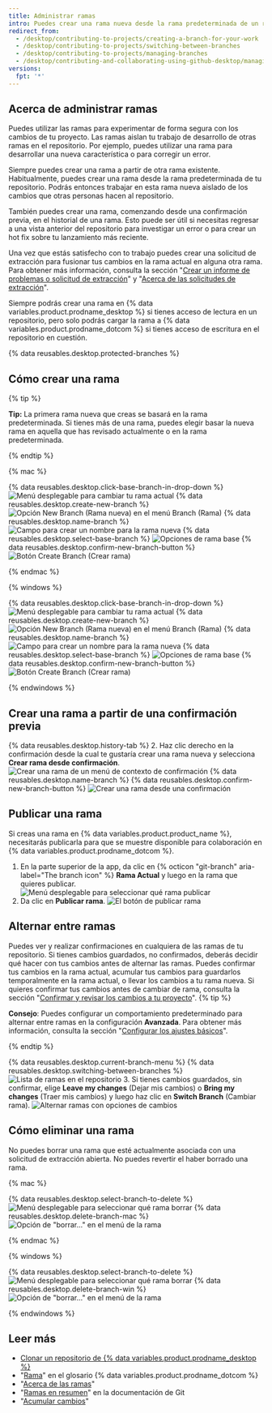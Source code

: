 ```yaml
---
title: Administrar ramas
intro: Puedes crear una rama nueva desde la rama predeterminada de un repositorio para que puedas experimentar con los cambios de forma segura.
redirect_from:
  - /desktop/contributing-to-projects/creating-a-branch-for-your-work
  - /desktop/contributing-to-projects/switching-between-branches
  - /desktop/contributing-to-projects/managing-branches
  - /desktop/contributing-and-collaborating-using-github-desktop/managing-branches
versions:
  fpt: '*'
---
```


## Acerca de administrar ramas
Puedes utilizar las ramas para experimentar de forma segura con los cambios de tu proyecto. Las ramas aislan tu trabajo de desarrollo de otras ramas en el repositorio. Por ejemplo, puedes utilizar una rama para desarrollar una nueva característica o para corregir un error.

Siempre puedes crear una rama a partir de otra rama existente. Habitualmente, puedes crear una rama desde la rama predeterminada de tu repositorio. Podrás entonces trabajar en esta rama nueva aislado de los cambios que otras personas hacen al repositorio.

También puedes crear una rama, comenzando desde una confirmación previa, en el historial de una rama. Esto puede ser útil si necesitas regresar a una vista anterior del repositorio para investigar un error o para crear un hot fix sobre tu lanzamiento más reciente.

Una vez que estás satisfecho con to trabajo puedes crear una solicitud de extracción para fusionar tus cambios en la rama actual en alguna otra rama. Para obtener más información, consulta la sección "[Crear un informe de problemas o solicitud de extracción](/desktop/contributing-to-projects/creating-an-issue-or-pull-request)" y "[Acerca de las solicitudes de extracción](/articles/about-pull-requests)".

Siempre podrás crear una rama en {% data variables.product.prodname_desktop %} si tienes acceso de lectura en un repositorio, pero solo podrás cargar la rama a {% data variables.product.prodname_dotcom %} si tienes acceso de escritura en el repositorio en cuestión.

{% data reusables.desktop.protected-branches %}

## Cómo crear una rama

{% tip %}

**Tip:** La primera rama nueva que creas se basará en la rama predeterminada. Si tienes más de una rama, puedes elegir basar la nueva rama en aquella que has revisado actualmente o en la rama predeterminada.

{% endtip %}

{% mac %}

{% data reusables.desktop.click-base-branch-in-drop-down %}
  ![Menú desplegable para cambiar tu rama actual](/assets/images/help/desktop/select-branch-from-dropdown.png)
{% data reusables.desktop.create-new-branch %}
  ![Opción New Branch (Rama nueva) en el menú Branch (Rama)](/assets/images/help/desktop/new-branch-button-mac.png)
{% data reusables.desktop.name-branch %}
  ![Campo para crear un nombre para la rama nueva](/assets/images/help/desktop/create-branch-name-mac.png)
{% data reusables.desktop.select-base-branch %}
  ![Opciones de rama base](/assets/images/help/desktop/create-branch-choose-branch-mac.png)
{% data reusables.desktop.confirm-new-branch-button %}
  ![Botón Create Branch (Crear rama)](/assets/images/help/desktop/create-branch-button-mac.png)

{% endmac %}

{% windows %}

{% data reusables.desktop.click-base-branch-in-drop-down %}
  ![Menú desplegable para cambiar tu rama actual](/assets/images/help/desktop/click-branch-in-drop-down-win.png)
{% data reusables.desktop.create-new-branch %}
  ![Opción New Branch (Rama nueva) en el menú Branch (Rama)](/assets/images/help/desktop/new-branch-button-win.png)
{% data reusables.desktop.name-branch %}
  ![Campo para crear un nombre para la rama nueva](/assets/images/help/desktop/create-branch-name-win.png)
{% data reusables.desktop.select-base-branch %}
  ![Opciones de rama base](/assets/images/help/desktop/create-branch-choose-branch-win.png)
{% data reusables.desktop.confirm-new-branch-button %}
  ![Botón Create Branch (Crear rama)](/assets/images/help/desktop/create-branch-button-win.png)

{% endwindows %}

## Crear una rama a partir de una confirmación previa

{% data reusables.desktop.history-tab %}
2. Haz clic derecho en la confirmación desde la cual te gustaría crear una rama nueva y selecciona **Crear rama desde confirmación**. ![Crear una rama de un menú de contexto de confirmación](/assets/images/help/desktop/create-branch-from-commit-context-menu.png)
{% data reusables.desktop.name-branch %}
{% data reusables.desktop.confirm-new-branch-button %}
  ![Crear una rama desde una confirmación](/assets/images/help/desktop/create-branch-from-commit-overview.png)

## Publicar una rama

Si creas una rama en {% data variables.product.product_name %}, necesitarás publicarla para que se muestre disponible para colaboración en {% data variables.product.prodname_dotcom %}.

1. En la parte superior de la app, da clic en {% octicon "git-branch" aria-label="The branch icon" %} **Rama Actual** y luego en la rama que quieres publicar. ![Menú desplegable para seleccionar qué rama publicar](/assets/images/help/desktop/select-branch-from-dropdown.png)
2. Da clic en **Publicar rama**. ![El botón de publicar rama](/assets/images/help/desktop/publish-branch-button.png)

## Alternar entre ramas
Puedes ver y realizar confirmaciones en cualquiera de las ramas de tu repositorio. Si tienes cambios guardados, no confirmados, deberás decidir qué hacer con tus cambios antes de alternar las ramas. Puedes confirmar tus cambios en la rama actual, acumular tus cambios para guardarlos temporalmente en la rama actual, o llevar los cambios a tu rama nueva. Si quieres confirmar tus cambios antes de cambiar de rama, consulta la sección "[Confirmar y revisar los cambios a tu proyecto](/desktop/contributing-to-projects/committing-and-reviewing-changes-to-your-project)".
{% tip %}

**Consejo**: Puedes configurar un comportamiento predeterminado para alternar entre ramas en la configuración **Avanzada**. Para obtener más información, consulta la sección "[Configurar los ajustes básicos](/desktop/getting-started-with-github-desktop/configuring-basic-settings)".

{% endtip %}

{% data reusables.desktop.current-branch-menu %}
{% data reusables.desktop.switching-between-branches %}
  ![Lista de ramas en el repositorio](/assets/images/help/desktop/select-branch-from-dropdown.png)
3. Si tienes cambios guardados, sin confirmar, elige **Leave my changes** (Dejar mis cambios) o **Bring my changes** (Traer mis cambios) y luego haz clic en **Switch Branch** (Cambiar rama). ![Alternar ramas con opciones de cambios](/assets/images/help/desktop/stash-changes-options.png)

## Cómo eliminar una rama

No puedes borrar una rama que esté actualmente asociada con una solicitud de extracción abierta. No puedes revertir el haber borrado una rama.

{% mac %}

{% data reusables.desktop.select-branch-to-delete %}
  ![Menú desplegable para seleccionar qué rama borrar](/assets/images/help/desktop/select-branch-from-dropdown.png)
{% data reusables.desktop.delete-branch-mac %}
  ![Opción de "borrar..." en el menú de la rama](/assets/images/help/desktop/delete-branch-mac.png)

{% endmac %}

{% windows %}

{% data reusables.desktop.select-branch-to-delete %}
  ![Menú desplegable para seleccionar qué rama borrar](/assets/images/help/desktop/select-branch-from-dropdown.png)
{% data reusables.desktop.delete-branch-win %}
  ![Opción de "borrar..." en el menú de la rama](/assets/images/help/desktop/delete-branch-win.png)

{% endwindows %}

## Leer más

- [Clonar un repositorio de {% data variables.product.prodname_desktop %}](/desktop/guides/contributing-to-projects/cloning-a-repository-from-github-to-github-desktop)
- "[Rama](/articles/github-glossary/#branch)" en el glosario {% data variables.product.prodname_dotcom %}
- "[Acerca de las ramas](/articles/about-branches)"
- "[Ramas en resumen](https://git-scm.com/book/en/v2/Git-Branching-Branches-in-a-Nutshell)" en la documentación de Git
- "[Acumular cambios](/desktop/contributing-and-collaborating-using-github-desktop/stashing-changes)"
